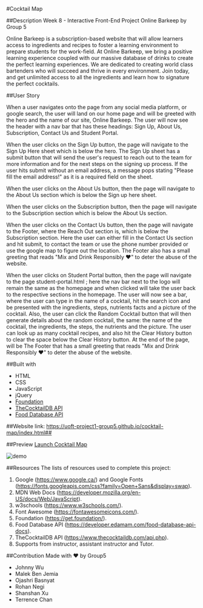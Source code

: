#Cocktail Map

##Description
Week 8 - Interactive Front-End Project 
Online Barkeep by Group 5 

Online Barkeep is a subscription-based website that will allow learners access to ingredients and recipes to foster a learning environment to prepare students for the work-field. At Online Barkeep, we bring a positive learning experience coupled with our massive database of drinks to create the perfect learning experiences. We are dedicated to creating world class bartenders who will succeed and thrive in every environment. Join today, and get unlimited access to all the ingredients and learn how to signature the perfect cocktails.

##User Story

When a user navigates onto the page from any social media platform, or google search, the user will land on our home page and will be greeted with the hero and the name of our site, Online Barkeep. 
The user will now see the header with a nav bar that has these headings: Sign Up, About Us, Subscription, Contact Us and Student Portal.

When the user clicks on the Sign Up button, the page will navigate to the Sign Up Here sheet which is below the hero. The Sign Up sheet has a submit button that will send the user's request to reach out to the team for more information and for the next steps on the signing up process. If the user hits submit without an email address, a message pops stating "Please fill the email address!" as it is a required field on the sheet.  

When the user clicks on the About Us button, then the page will navigate to the About Us section which is below the Sign up here sheet.

When the user clicks on the Subscription button, then the page will navigate to the Subscription section which is below the About Us section. 

When the user clicks on the Contact Us button, then the page will navigate to the Footer, where the Reach Out section is, which is below the Subscription section. Here the user can either fill in the Contact Us section and hit submit, to contact the team or use the phone number provided or use the google map to figure out the location. The Footer also has a small greeting that reads "Mix and Drink Responsibly ❤️" to deter the abuse of the website. 

When the user clicks on Student Portal button, then the page will navigate to the page student-portal.html ; here the nav bar next to the logo will remain the same as the homepage and when clicked will take the user back to the respective sections in the homepage. The user will now see a bar, where the user can type in the name of a cocktail, hit the search icon and be presented with the ingredients, steps, nutrients facts and a picture of the cocktail. Also, the user can click the Random Cocktail button that will then generate details about the random cocktail, the same: the name of the cocktail, the ingredients, the steps, the nutrients and the picture. The user can look up as many cocktail recipes, and also hit the Clear History button to clear the space below the Clear History button. At the end of the page, will be The Footer that has a small greeting that reads "Mix and Drink Responsibly ❤️" to deter the abuse of the website.

##Built with

* HTML
* CSS
* JavaScript
* jQuery
* [Foundation](https://get.foundation/)
* [TheCocktailDB API](https://www.thecocktaildb.com/api.php)
* [Food Database API](https://developer.edamam.com/food-database-api-docs)

##Website link: 
https://uoft-project1-group5.github.io/cocktail-map/index.html##

##Preview
[Launch Cocktail Map](https://uoft-project1-group5.github.io/cocktail-map/index.html)

![demo](./Assets/images/demo.gif)

##Resources
The lists of resources used to complete this project:
1. Google (https://www.google.ca/) and Google Fonts (https://fonts.googleapis.com/css?family=Open+Sans&display=swap).
2. MDN Web Docs (https://developer.mozilla.org/en-US/docs/Web/JavaScript).
3. w3schools (https://www.w3schools.com/).
4. Font Awesome (https://fontawesomeicons.com/).
5. Foundation (https://get.foundation/).
6. Food Database API (https://developer.edamam.com/food-database-api-docs).
7. TheCocktailDB API (https://www.thecocktaildb.com/api.php).
8. Supports from instructor, assistant instructor and Tutor. 

##Contribution
Made with ❤️ by Group5
* Johnny Wu
* Malek Ben Jemia
* Ojashri Basnyat
* Rohan Negi
* Shanshan Xu
* Terrence Chan
